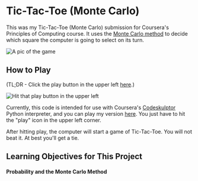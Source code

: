 # Tic-Tac-Toe (Monte Carlo)

This was my Tic-Tac-Toe (Monte Carlo) submission for Coursera's Principles of Computing course. It uses the [Monte Carlo method](https://en.wikipedia.org/wiki/Monte_Carlo_method) to decide which square the computer is going to select on its turn.

![A pic of the game](https://raw.githubusercontent.com/znalbert/rice_university_coursera_poc/master/03_tic-tac-toe_monte_carlo/2048.png)

## How to Play

(TL;DR - Click the play button in the upper left [here](http://www.codeskulptor.org/#user41_xE9D7UkJqq_8.py).)

![Hit that play button in the upper left](http://www.codeskulptor.org/#user41_88QREbv1Qi_0.py)

Currently, this code is intended for use with Coursera's [Codeskulptor](http://www.codeskulptor.org/) Python interpreter, and you can play my version [here](http://www.codeskulptor.org/#user41_88QREbv1Qi_0.py). You just have to hit the "play" icon in the upper left corner.

After hitting play, the computer will start a game of Tic-Tac-Toe. You will not beat it. At best you'll get a tie.

## Learning Objectives for This Project

#### Probability and the Monte Carlo Method
